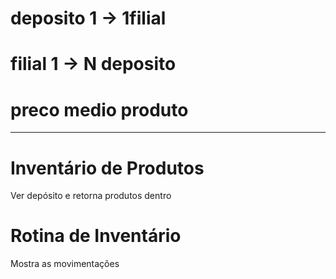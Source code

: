 # deposito 1 ->  1filial
# filial 1 ->  N deposito

# preco medio produto

-----

# Inventário de Produtos
Ver depósito e retorna produtos dentro

# Rotina de Inventário
Mostra as movimentações

